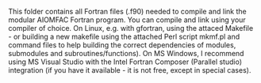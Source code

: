This folder contains all Fortran files (.f90) needed to compile and link the modular AIOMFAC Fortran program. 
You can compile and link using your compiler of choice. On Linux, e.g. with gfortran, using the attaced Makefile - or building a new makefile using the attached Perl script mkmf.pl and command files to help building the correct dependencies of modules, submodules and subroutines/functions). On MS Windows, I recommend using MS Visual Studio with the Intel Fortran Composer (Parallel studio) integration (if you have it available - it is not free, except in special cases).

